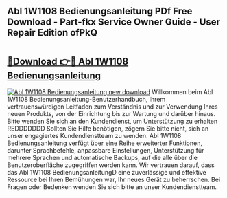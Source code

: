 ## Abl 1W1108 Bedienungsanleitung PDf Free Download - Part-fkx Service Owner Guide - User Repair Edition ofPkQ

# <h2><a href="http://df62i9.blite.top/?on=Abl+1W1108+Bedienungsanleitung">🔗Download 👉🔴 Abl 1W1108 Bedienungsanleitung</a></h2>

[![Abl 1W1108 Bedienungsanleitung new download](https://i.imgur.com/lujVjoI.png)](http://df62i9.blite.top/?on=Abl+1W1108+Bedienungsanleitung)
Willkommen beim Abl 1W1108 Bedienungsanleitung-Benutzerhandbuch, Ihrem vertrauenswürdigen Leitfaden zum Verständnis und zur Verwendung Ihres neuen Produkts, von der Einrichtung bis zur Wartung und darüber hinaus. Bitte wenden Sie sich an den Kundendienst, um Unterstützung zu erhalten REDDDDDDD Sollten Sie Hilfe benötigen, zögern Sie bitte nicht, sich an unser engagiertes Kundendienstteam zu wenden. Abl 1W1108 Bedienungsanleitung verfügt über eine Reihe erweiterter Funktionen, darunter Sprachbefehle, anpassbare Einstellungen, Unterstützung für mehrere Sprachen und automatische Backups, auf die alle über die Benutzeroberfläche zugegriffen werden kann. Wir vertrauen darauf, dass das Abl 1W1108 BedienungsanleitungD eine zuverlässige und effektive Ressource bei Ihren Bemühungen war, Ihr neues Gerät zu beherrschen. Bei Fragen oder Bedenken wenden Sie sich bitte an unser Kundendienstteam.
